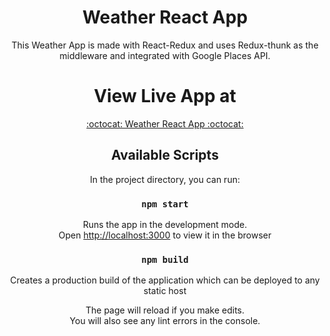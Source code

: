 <div align="center">

# Weather React App 

This Weather App is made with React-Redux and uses Redux-thunk as the middleware and integrated with Google Places API.

# View Live App at 

<a href="https://arokianivin09.github.io/weather-react-app/">:octocat: Weather React App :octocat:</a> 

## Available Scripts

In the project directory, you can run:

### `npm start`

Runs the app in the development mode.<br>
Open [http://localhost:3000](http://localhost:3000) to view it in the browser

### `npm build`

Creates a production build of the application which can be deployed to any static host

The page will reload if you make edits.<br>
You will also see any lint errors in the console.



